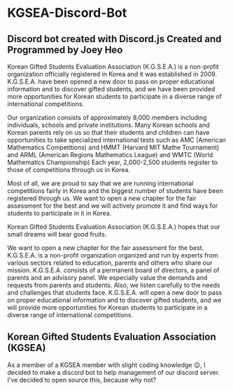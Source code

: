# KGSEA-Discord-Bot

Discord bot created with Discord.js
Created and Programmed by Joey Heo
--
 Korean Gifted Students Evaluation Association (K.G.S.E.A.) is a non-profit organization officially registered in Korea and it was established in 2009. K.G.S.E.A. have been opened a new door to pass on proper educational information and to discover gifted students, and we have been provided more opportunities for Korean students to participate in a diverse range of international competitions.

  Our organization consists of approximately 8,000 members including individuals, schools and private institutions. Many Korean schools and Korean parents rely on us so that their students and children can have opportunities to take specialized international tests such as AMC (American Mathematics Competitions) and HMMT (Harvard MIT Mathe Tournament) and ARML (American Regions Mathematics League) and WMTC (World Mathematics Championship) Each year, 2,000-2,500 students register to those of competitions through us in Korea.

  Most of all, we are proud to say that we are running international competitions fairly in Korea and the biggest number of students have been registered through us. We want to open a new chapter for the fair assessment for the best and we will actively promote it and find ways for students to participate in it in Korea.

Korean Gifted Students Evaluation Association (K.G.S.E.A.) hopes that our small dreams will bear good fruits.

We want to open a new chapter for the fair assessment for the best.
K.G.S.E.A. is a non-profit organization organized and run by experts from various sectors related to education, parents and others who share our mission.
K.G.S.E.A. consists of a permanent board of directors, a panel of parents and an advisory panel.
We especially value the demands and requests from parents and students. Also, we listen carefully to the needs and challenges that students face.
K.G.S.E.A. will open a new door to pass on proper educational information and to discover gifted students, and we will provide more opportunities for Korean students to participate in a diverse range of international competitions.

Korean Gifted Students Evaluation Association (KGSEA)
-- 
As a member of a KGSEA member with slight coding knowledge 😉, I decided to make a discord bot to help management of our discord server. 
I've decided to open source this, because why not? 

